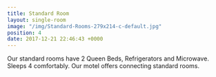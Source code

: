 ```yaml
---
title: Standard Room
layout: single-room
image: "/img/Standard-Rooms-279x214-c-default.jpg"
position: 4
date: 2017-12-21 22:46:43 +0000
---
```

Our standard rooms have 2 Queen Beds, Refrigerators and Microwave. Sleeps 4 comfortably. Our motel offers connecting standard rooms.